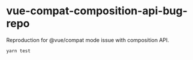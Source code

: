 # vue-compat-composition-api-bug-repo

Reproduction for @vue/compat mode issue with composition API.

`yarn test`

